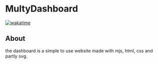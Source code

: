 # MultyDashboard
[![wakatime](https://wakatime.com/badge/user/018bde5c-8a67-48c9-9851-d6dc7c5909dc/project/018c1bc2-af1b-4e46-8094-c3d4f4a67225.svg)](https://wakatime.com/badge/user/018bde5c-8a67-48c9-9851-d6dc7c5909dc/project/018c1bc2-af1b-4e46-8094-c3d4f4a67225)
## About
the dashboard is a simple to use website made with mjs, html, css and partly svg. 
